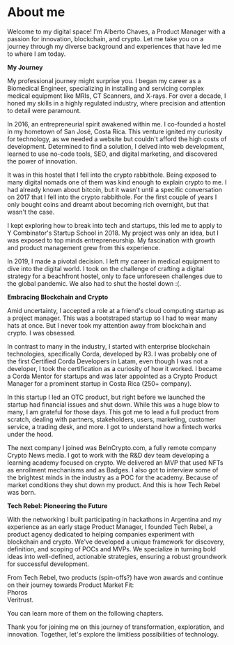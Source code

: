 # About me

Welcome to my digital space! I'm Alberto Chaves, a Product Manager with a passion for innovation, blockchain, and crypto. Let me take you on a journey through my diverse background and experiences that have led me to where I am today.

**My Journey**

My professional journey might surprise you. I began my career as a Biomedical Engineer, specializing in installing and servicing complex medical equipment like MRIs, CT Scanners, and X-rays. For over a decade, I honed my skills in a highly regulated industry, where precision and attention to detail were paramount.

In 2016, an entrepreneurial spirit awakened within me. I co-founded a hostel in my hometown of San José, Costa Rica. This venture ignited my curiosity for technology, as we needed a website but couldn't afford the high costs of development. Determined to find a solution, I delved into web development, learned to use no-code tools, SEO, and digital marketing, and discovered the power of innovation.

It was in this hostel that I fell into the crypto rabbithole. Being exposed to many digital nomads one of them was kind enough to explain crypto to me. I had already known about bitcoin, but it wasn't until a specific conversation on 2017 that I fell into the crypto rabbithole. For the first couple of years I only bought coins and dreamt about becoming rich overnight, but that wasn't the case.&#x20;

I kept exploring how to break into tech and startups, this led me to apply to Y Combinator's Startup School in 2018. My project was only an idea, but I was exposed to top minds entrepreneurship. My fascination with growth and product management grew from this experience.

In 2019, I made a pivotal decision. I left my career in medical equipment to dive into the digital world. I took on the challenge of crafting a digital strategy for a beachfront hostel, only to face unforeseen challenges due to the global pandemic. We also had to shut the hostel down :(.&#x20;

**Embracing Blockchain and Crypto**

Amid uncertainty, I accepted a role at a friend's cloud computing startup as a project manager. This was a bootstraped startup so I had to wear many hats at once. But I never took my attention away from blockchain and crypto. I was obsessed.&#x20;

In contrast to many in the industry, I started with enterprise blockchain technologies, specifically Corda, developed by R3. I was probably one of the first Certified Corda Developers in Latam, even though I was not a developer, I took the certification as a curiosity of how it worked. I became a Corda Mentor for startups and was later appointed as a Crypto Product Manager for a prominent startup in Costa Rica (250+ company).

In this startup I led an OTC product, but right before we launched the startup had financial issues and shut down. While this was a huge blow to many, I am grateful for those days. This got me to lead a full product from scratch, dealing with partners, stakeholders, users, marketing, customer service, a trading desk, and more. I got to understand how a fintech works under the hood.&#x20;

The next company I joined was BeInCrypto.com, a fully remote company Crypto News media. I got to work with the R\&D dev team developing a learning academy focused on crypto. We delivered an MVP that used NFTs as enrollment mechanisms and as Badges. I also got to interview some of the brightest minds in the industry as a POC for the academy. Because of market conditions they shut down my product. And this is how Tech Rebel was born.

**Tech Rebel: Pioneering the Future**

With the networking I built participating in hackathons in Argentina and my experience as an early stage Product Manager, I founded Tech Rebel, a product agency dedicated to helping companies experiment with blockchain and crypto. We've developed a unique framework for discovery, definition, and scoping of POCs and MVPs. We specialize in turning bold ideas into well-defined, actionable strategies, ensuring a robust groundwork for successful development.

From Tech Rebel, two products (spin-offs?) have won awards and continue on their journey towards Product Market Fit: \
Phoros\
Veritrust.

You can learn more of them on the following chapters. &#x20;

Thank you for joining me on this journey of transformation, exploration, and innovation. Together, let's explore the limitless possibilities of technology.
